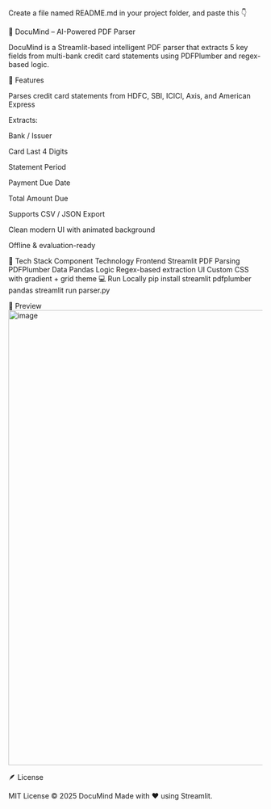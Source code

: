 Create a file named README.md in your project folder, and paste this 👇

🧠 DocuMind – AI-Powered PDF Parser

DocuMind is a Streamlit-based intelligent PDF parser that extracts 5 key fields from multi-bank credit card statements using PDFPlumber and regex-based logic.

🚀 Features

Parses credit card statements from HDFC, SBI, ICICI, Axis, and American Express

Extracts:

Bank / Issuer

Card Last 4 Digits

Statement Period

Payment Due Date

Total Amount Due

Supports CSV / JSON Export

Clean modern UI with animated background

Offline & evaluation-ready

🧩 Tech Stack
Component	Technology
Frontend	Streamlit
PDF Parsing	PDFPlumber
Data	Pandas
Logic	Regex-based extraction
UI	Custom CSS with gradient + grid theme
💻 Run Locally
pip install streamlit pdfplumber pandas
streamlit run parser.py

📸 Preview
<img width="1918" height="901" alt="image" src="https://github.com/user-attachments/assets/df258e14-f6fc-4759-8d57-579e93544104" />

🪶 License

MIT License © 2025 DocuMind
Made with ❤️ using Streamlit.
